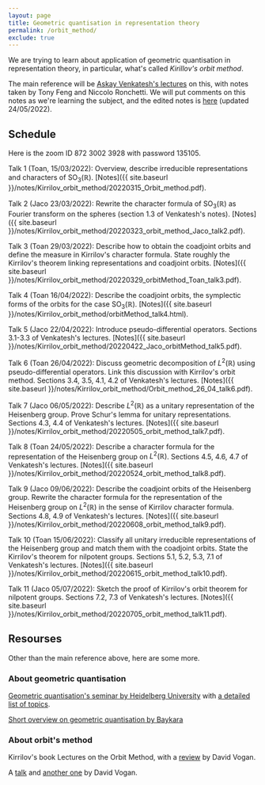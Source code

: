 ```yaml
---
layout: page
title: Geometric quantisation in representation theory
permalink: /orbit_method/
exclude: true
---
```


We are trying to learn about application of geometric 
quantisation in representation theory, in particular, 
what's called *Kirillov's orbit method*. 

The main reference will be [Askay Venkatesh's lectures](https://www.mit.edu/~fengt/249C_2017.pdf) on this, with notes taken by Tony Feng and Niccolo Ronchetti. 
We will put comments on this notes as we're learning the subject, and 
the edited notes is [here](https://www.dropbox.com/s/7shsi2bys16v25b/Venkatesh_GeometricQuantization_Rep%20Theory.pdf?dl=0) (updated 24/05/2022).

## Schedule 

Here is the zoom ID 872 3002 3928 with password 135105.

Talk 1 (Toan, 15/03/2022): Overview, describe irreducible 
representations and characters of $\text{SO}_3(\mathbb{R})$.
[Notes]({{ site.baseurl }}/notes/Kirrilov_orbit_method/20220315_Orbit_method.pdf). 

Talk 2 (Jaco 23/03/2022): 
Rewrite the character formula of $\text{SO}_3(\mathbb{R})$ as Fourier transform 
on the spheres (section 1.3 of Venkatesh's notes).
[Notes]({{ site.baseurl }}/notes/Kirrilov_orbit_method/20220323_orbit_method_Jaco_talk2.pdf). 

Talk 3 (Toan 29/03/2022):
Describe how to obtain the coadjoint orbits and define the measure in Kirrilov's character formula. State roughly the Kirrilov's theorem linking representations and coadjoint orbits. 
[Notes]({{ site.baseurl }}/notes/Kirrilov_orbit_method/20220329_orbitMethod_Toan_talk3.pdf).

Talk 4 (Toan 16/04/2022):
Describe the coadjoint orbits, the symplectic forms of the orbits for the case 
$\text{SO}_3(\mathbb{R})$.
[Notes]({{ site.baseurl }}/notes/Kirrilov_orbit_method/orbitMethod_talk4.html).

Talk 5 (Jaco 22/04/2022):
Introduce pseudo-differential operators. Sections 3.1-3.3 of  Venkatesh's lectures. 
[Notes]({{ site.baseurl }}/notes/Kirrilov_orbit_method/20220422_Jaco_orbitMethod_talk5.pdf).

Talk 6 (Toan 26/04/2022):
Discuss geometric decomposition of $L^2(\mathbb{R})$ using pseudo-differential operators. 
Link this discussion with Kirrilov's orbit method. Sections 3.4, 3.5, 4.1, 4.2 of Venkatesh's 
lectures. 
[Notes]({{ site.baseurl }}/notes/Kirrilov_orbit_method/Orbit_method_26_04_talk6.pdf).

Talk 7 (Jaco 06/05/2022): Describe $L^2(\mathbb{R})$ as a unitary 
representation of the Heisenberg group. Prove Schur's lemma for unitary representations. 
Sections 4.3, 4.4 of Venkatesh's lectures. 
[Notes]({{ site.baseurl }}/notes/Kirrilov_orbit_method/20220505_orbit_method_talk7.pdf).

Talk 8 (Toan 24/05/2022): Describe a character formula for the representation of the 
Heisenberg group on $L^2(\mathbb{R})$. Sections 4.5, 4.6, 4.7 of Venkatesh's lectures. 
[Notes]({{ site.baseurl }}/notes/Kirrilov_orbit_method/20220524_orbit_method_talk8.pdf).

Talk 9 (Jaco 09/06/2022): Describe the coadjoint orbits of the Heisenberg group. Rewrite
the character formula for the representation of the Heisenberg group on $L^2(\mathbb{R})$ 
in the sense of Kirrilov character formula. Sections 4.8, 4.9 of Venkatesh's lectures. 
[Notes]({{ site.baseurl }}/notes/Kirrilov_orbit_method/20220608_orbit_method_talk9.pdf).

Talk 10 (Toan 15/06/2022): Classify all unitary irreducible representations of the 
Heisenberg group and match them with the coadjoint orbits. State the Kirrilov's theorem 
for nilpotent groups. Sections 5.1, 5.2, 5.3, 7.1 of Venkatesh's lectures. 
[Notes]({{ site.baseurl }}/notes/Kirrilov_orbit_method/20220615_orbit_method_talk10.pdf).

Talk 11 (Jaco 05/07/2022): Sketch the proof of Kirrilov's orbit theorem for nilpotent groups. 
Sections 7.2, 7.3 of Venkatesh's lectures. 
[Notes]({{ site.baseurl }}/notes/Kirrilov_orbit_method/20220705_orbit_method_talk11.pdf).

## Resourses

Other than the main reference above, here are some more. 

### About geometric quantisation

[Geometric quantisation's seminar by Heidelberg University](https://www.mathi.uni-heidelberg.de/~jbimmermann/geometricquantization) with [a detailed list of topics](https://www.mathi.uni-heidelberg.de/~jbimmermann/geo.pdf). 

[Short overview on geometric quantisation by Baykara](http://math.uchicago.edu/~may/REU2019/REUPapers/Baykara.pdf)

### About orbit's method

Kirrilov's book Lectures on the Orbit Method, 
with a [review](https://klein.mit.edu/~dav/kirillov.pdf) by David Vogan.

A [talk](https://math.mit.edu/~dav/kostant18HO.pdf) and [another one](https://math.mit.edu/~dav/rittC.pdf) by David Vogan.




